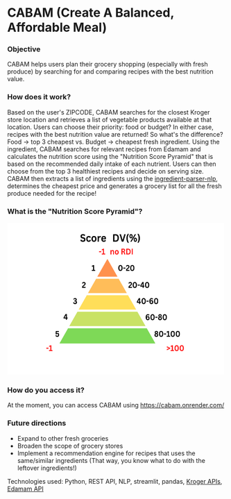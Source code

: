 # CABAM (Create A Balanced, Affordable Meal)

### Objective
CABAM helps users plan their grocery shopping (especially with fresh produce) by searching for and comparing recipes with the best nutrition value. 

### How does it work?
Based on the user's ZIPCODE, CABAM searches for the closest Kroger store location and retrieves a list of vegetable products available at that location. Users can choose their priority: food or budget? In either case, recipes with the best nutrition value are returned! So what's the difference? Food -> top 3 cheapest vs. Budget -> cheapest fresh ingredient. Using the ingredient, CABAM searches for relevant recipes from Edamam and calculates the nutrition score using the "Nutrition Score Pyramid" that is based on the recommended daily intake of each nutrient. Users can then choose from the top 3 healthiest recipes and decide on serving size. CABAM then extracts a list of ingredients using the [ingredient-parser-nlp](https://pypi.org/project/ingredient-parser-nlp/), determines the cheapest price and generates a grocery list for all the fresh produce needed for the recipe!

### What is the "Nutrition Score Pyramid"?
<img src="https://github.com/kwyvanessa/CABAM/blob/main/CABAM_nutrition_score_pyramid.png" width="500" height="350">

### How do you access it?
At the moment, you can access CABAM using https://cabam.onrender.com/

### Future directions
* Expand to other fresh groceries
* Broaden the scope of grocery stores 
* Implement a recommendation engine for recipes that uses the same/similar ingredients (That way, you know what to do with the leftover ingredients!)

Technologies used: Python, REST API, NLP, streamlit, pandas, [Kroger APIs](https://developer.kroger.com/), [Edamam API](https://www.edamam.com/)
